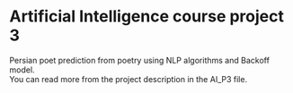 # Artificial Intelligence course project 3  
Persian poet prediction from poetry using NLP algorithms and Backoff model.  
You can read more from the project description in the AI_P3 file.


